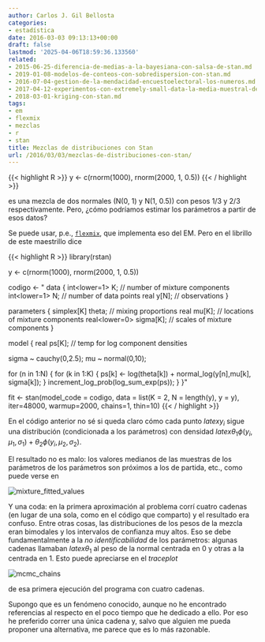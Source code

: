 ```yaml
---
author: Carlos J. Gil Bellosta
categories:
- estadística
date: 2016-03-03 09:13:13+00:00
draft: false
lastmod: '2025-04-06T18:59:36.133560'
related:
- 2015-06-25-diferencia-de-medias-a-la-bayesiana-con-salsa-de-stan.md
- 2019-01-08-modelos-de-conteos-con-sobredispersion-con-stan.md
- 2016-07-04-gestion-de-la-mendacidad-encuestoelectoral-los-numeros.md
- 2017-04-12-experimentos-con-extremely-small-data-la-media-muestral-de-pocas-betas.md
- 2018-03-01-kriging-con-stan.md
tags:
- em
- flexmix
- mezclas
- r
- stan
title: Mezclas de distribuciones con Stan
url: /2016/03/03/mezclas-de-distribuciones-con-stan/
---
```


{{< highlight R >}}
y <- c(rnorm(1000), rnorm(2000, 1, 0.5))
{{< / highlight >}}

es una mezcla de dos normales (N(0, 1) y N(1, 0.5)) con pesos 1/3 y 2/3 respectivamente. Pero, ¿cómo podríamos estimar los parámetros a partir de esos datos?

Se puede usar, p.e., [`flexmix`](https://cran.r-project.org/web/packages/flexmix/index.html), que implementa eso del EM. Pero en el librillo de este maestrillo dice


{{< highlight R >}}
library(rstan)

y <- c(rnorm(1000), rnorm(2000, 1, 0.5))

codigo <- "
data {
  int<lower=1> K; // number of mixture components
  int<lower=1> N; // number of data points
  real y[N]; // observations
}

parameters {
  simplex[K] theta; // mixing proportions
  real mu[K]; // locations of mixture components
  real<lower=0> sigma[K]; // scales of mixture components
}

model {
  real ps[K]; // temp for log component densities

  sigma ~ cauchy(0,2.5);
  mu ~ normal(0,10);

  for (n in 1:N) {
    for (k in 1:K) {
      ps[k] <- log(theta[k]) + normal_log(y[n],mu[k], sigma[k]);
    }
    increment_log_prob(log_sum_exp(ps));
  }
}"

fit <- stan(model_code = codigo,
            data = list(K = 2, N = length(y), y = y),
            iter=48000, warmup=2000,
            chains=1, thin=10)
{{< / highlight >}}


En el código anterior no sé si queda claro cómo cada punto $latex y_i$ sigue una distribución (condicionada a los parámetros) con densidad $latex \theta_1 \phi(y_i, \mu_1, \sigma_1) + \theta_2 \phi(y_i, \mu_2, \sigma_2)$.

El resultado no es malo: los valores medianos de las muestras de los parámetros de los parámetros son próximos a los de partida, etc., como puede verse en

![mixture_fitted_values](/wp-uploads/2016/03/mixture_fitted_values.png#center)

Y una coda: en la primera aproximación al problema corrí cuatro cadenas (en lugar de una sola, como en el código que comparto) y el resultado era confuso. Entre otras cosas, las distribuciones de los pesos de la mezcla eran bimodales y los intervalos de confianza muy altos. Eso se debe fundamentalmente a la _no identificabilidad_ de los parámetros: algunas cadenas llamaban $latex \theta_1$ al peso de la normal centrada en 0 y otras a la centrada en 1. Esto puede apreciarse en el _traceplot_

![mcmc_chains](/wp-uploads/2016/03/mcmc_chains.png#center)

de esa primera ejecución del programa con cuatro cadenas.

Supongo que es un fenómeno conocido, aunque no he encontrado referencias al respecto en el poco tiempo que he dedicado a ello. Por eso he preferido correr una única cadena y, salvo que alguien me pueda proponer una alternativa, me parece que es lo más razonable.